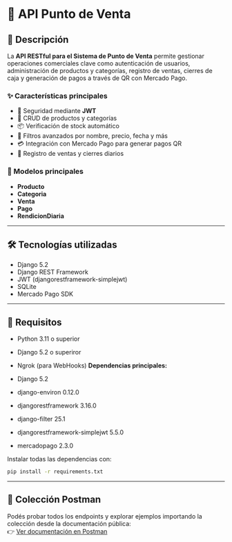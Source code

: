 # 📘 API Punto de Venta

## 📌 Descripción

La **API RESTful para el Sistema de Punto de Venta** permite gestionar operaciones comerciales clave como autenticación de usuarios, administración de productos y categorías, registro de ventas, cierres de caja y generación de pagos a través de QR con Mercado Pago.

### ✨ Características principales

- 🔐 Seguridad mediante **JWT**
- 🛒 CRUD de productos y categorías
- 📦 Verificación de stock automático
- 🔎 Filtros avanzados por nombre, precio, fecha y más
- 💳 Integración con Mercado Pago para generar pagos QR
- 🧾 Registro de ventas y cierres diarios

### 🧱 Modelos principales

- **Producto**
- **Categoria**
- **Venta**
- **Pago**
- **RendicionDiaria**

---

## 🛠️ Tecnologías utilizadas

- Django 5.2
- Django REST Framework
- JWT (djangorestframework-simplejwt)
- SQLite
- Mercado Pago SDK

---

## 🧩 Requisitos

- Python 3.11 o superior
- Django 5.2 o superiror
- Ngrok (para WebHooks)
**Dependencias principales:**

- Django 5.2  
- django-environ 0.12.0  
- djangorestframework 3.16.0  
- django-filter 25.1  
- djangorestframework-simplejwt 5.5.0  
- mercadopago 2.3.0   

Instalar todas las dependencias con:

```bash
pip install -r requirements.txt
```

---

## 📮 Colección Postman

Podés probar todos los endpoints y explorar ejemplos importando la colección desde la documentación pública:  
👉 [Ver documentación en Postman](https://documenter.getpostman.com/view/42563303/2sB2qf9e5x)
